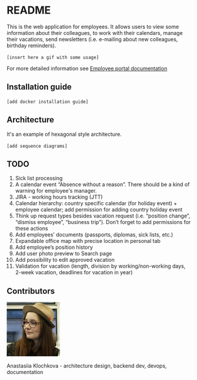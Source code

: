 # README

This is the web application for employees. It allows users to view some information about their colleagues, to work with their calendars, manage their vacations, send newsletters \(i.e. e-mailing about new colleagues, birthday reminders\).

`[insert here a gif with some usage]`

For more detailed information see [Employee portal documentation](https://anastaklo.gitbook.io/employee-portal/)

## Installation guide

`[add docker installation guide]`

## Architecture

It's an example of hexagonal style architecture.

`[add sequence diagrams]`

## **TODO**

1. Sick list processing
2. A calendar event “Absence without a reason”. There should be a kind of warning for employee's manager.
3. JIRA - working hours tracking \(JTT\)
4. Calendar hierarchy: country specific calendar \(for holiday event\) + employee calendar; add permission for adding country holiday event
5. Think up request types besides vacation request \(i.e. “position change”, “dismiss employee”, “business trip”\). Don’t forget to add permissions for these actions
6. Add employees’ documents \(passports, diplomas, sick lists, etc.\)
7. Expandable office map with precise location in personal tab
8. Add employee’s position history
9. Add user photo preview to Search page
10. Add possibility to edit approved vacation
11. Validation for vacation \(length, division by working/non-working days, 2-week vacation, deadlines for vacation in year\)

## Contributors

![](documentation/.gitbook/assets/ak.png)

Anastasiia Klochkova - architecture design, backend dev, devops, documentation

